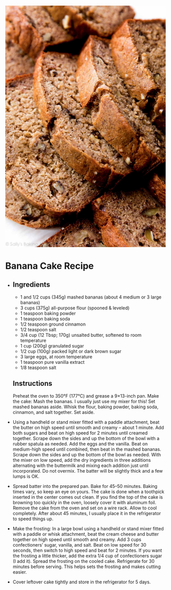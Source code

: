 ![Banana-bread.jpg](moist-banana-bread.jpg)

# Banana Cake Recipe
* ## Ingredients
    * 1 and 1/2 cups (345g) mashed bananas (about 4 medium or 3 large bananas)
    * 3 cups (375g) all-purpose flour (spooned & leveled)
    * 1 teaspoon baking powder
    * 1 teaspoon baking soda
    * 1/2 teaspoon ground cinnamon
    * 1/2 teaspoon salt
    * 3/4 cup (12 Tbsp; 170g) unsalted butter, softened to room temperature
    * 1 cup (200g) granulated sugar
    * 1/2 cup (100g) packed light or dark brown sugar
    * 3 large eggs, at room temperature
    * 1 teaspoon pure vanilla extract
    * 1/8 teaspoon salt


    ## Instructions
    Preheat the oven to 350°F (177°C) and grease a 9×13-inch pan.
Make the cake: Mash the bananas. I usually just use my mixer for this! Set mashed bananas aside.
Whisk the flour, baking powder, baking soda, cinnamon, and salt together. Set aside.

* Using a handheld or stand mixer fitted with a paddle attachment, beat the butter on high speed until smooth and creamy – about 1 minute. Add both sugars and beat on high speed for 2 minutes until creamed together. Scrape down the sides and up the bottom of the bowl with a rubber spatula as needed. Add the eggs and the vanilla. Beat on medium-high speed until combined, then beat in the mashed bananas. Scrape down the sides and up the bottom of the bowl as needed. With the mixer on low speed, add the dry ingredients in three additions alternating with the buttermilk and mixing each addition just until incorporated. Do not overmix. The batter will be slightly thick and a few lumps is OK.
* Spread batter into the prepared pan. Bake for 45–50 minutes. Baking times vary, so keep an eye on yours. The cake is done when a toothpick inserted in the center comes out clean. If you find the top of the cake is browning too quickly in the oven, loosely cover it with aluminum foil.
Remove the cake from the oven and set on a wire rack. Allow to cool completely. After about 45 minutes, I usually place it in the refrigerator to speed things up.
* Make the frosting: In a large bowl using a handheld or stand mixer fitted with a paddle or whisk attachment, beat the cream cheese and butter together on high speed until smooth and creamy. Add 3 cups confectioners’ sugar, vanilla, and salt. Beat on low speed for 30 seconds, then switch to high speed and beat for 2 minutes. If you want the frosting a little thicker, add the extra 1/4 cup of confectioners sugar (I add it). Spread the frosting on the cooled cake. Refrigerate for 30 minutes before serving. This helps sets the frosting and makes cutting easier.
* Cover leftover cake tightly and store in the refrigerator for 5 days.